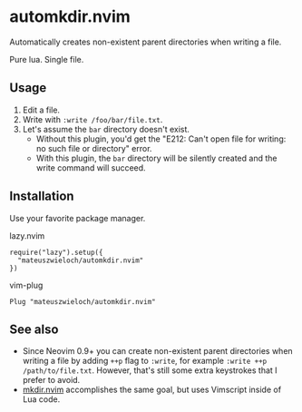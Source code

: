 # automkdir.nvim
Automatically creates non-existent parent directories when writing a file.

Pure lua. Single file.

## Usage
1. Edit a file.
2. Write with `:write /foo/bar/file.txt`.
3. Let's assume the `bar` directory doesn't exist.
    * Without this plugin, you'd get the "E212: Can't open file for writing: no such file or directory" error.
    * With this plugin, the `bar` directory will be silently created and the write command will succeed.

## Installation
Use your favorite package manager.

lazy.nvim
```
require("lazy").setup({
  "mateuszwieloch/automkdir.nvim"
})
```

vim-plug
```
Plug "mateuszwieloch/automkdir.nvim"
```

## See also
* Since Neovim 0.9+ you can create non-existent parent directories when writing a file by adding `++p` flag to `:write`, for example `:write ++p /path/to/file.txt`. However, that's still some extra keystrokes that I prefer to avoid.
* [mkdir.nvim](https://github.com/jghauser/mkdir.nvim) accomplishes the same goal, but uses Vimscript inside of Lua code.
